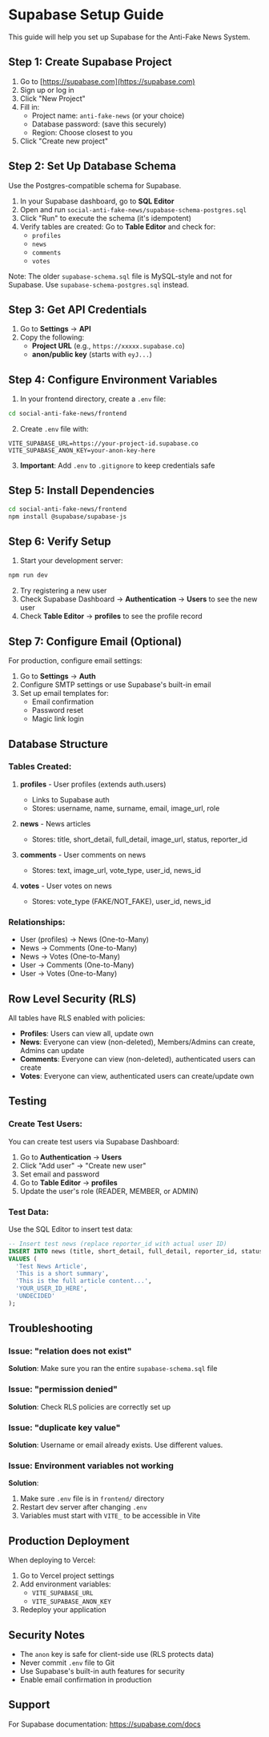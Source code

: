 # Supabase Setup Guide

This guide will help you set up Supabase for the Anti-Fake News System.

## Step 1: Create Supabase Project

1. Go to [https://supabase.com](https://supabase.com)
2. Sign up or log in
3. Click "New Project"
4. Fill in:
   - Project name: `anti-fake-news` (or your choice)
   - Database password: (save this securely)
   - Region: Choose closest to you
5. Click "Create new project"

## Step 2: Set Up Database Schema

Use the Postgres-compatible schema for Supabase.

1. In your Supabase dashboard, go to **SQL Editor**
2. Open and run `social-anti-fake-news/supabase-schema-postgres.sql`
3. Click "Run" to execute the schema (it's idempotent)
4. Verify tables are created: Go to **Table Editor** and check for:
   - `profiles`
   - `news`
   - `comments`
   - `votes`

Note: The older `supabase-schema.sql` file is MySQL-style and not for Supabase. Use `supabase-schema-postgres.sql` instead.

## Step 3: Get API Credentials

1. Go to **Settings** → **API**
2. Copy the following:
   - **Project URL** (e.g., `https://xxxxx.supabase.co`)
   - **anon/public key** (starts with `eyJ...`)

## Step 4: Configure Environment Variables

1. In your frontend directory, create a `.env` file:

```bash
cd social-anti-fake-news/frontend
```

2. Create `.env` file with:

```env
VITE_SUPABASE_URL=https://your-project-id.supabase.co
VITE_SUPABASE_ANON_KEY=your-anon-key-here
```

3. **Important**: Add `.env` to `.gitignore` to keep credentials safe

## Step 5: Install Dependencies

```bash
cd social-anti-fake-news/frontend
npm install @supabase/supabase-js
```

## Step 6: Verify Setup

1. Start your development server:
```bash
npm run dev
```

2. Try registering a new user
3. Check Supabase Dashboard → **Authentication** → **Users** to see the new user
4. Check **Table Editor** → **profiles** to see the profile record

## Step 7: Configure Email (Optional)

For production, configure email settings:
1. Go to **Settings** → **Auth**
2. Configure SMTP settings or use Supabase's built-in email
3. Set up email templates for:
   - Email confirmation
   - Password reset
   - Magic link login

## Database Structure

### Tables Created:

1. **profiles** - User profiles (extends auth.users)
   - Links to Supabase auth
   - Stores: username, name, surname, email, image_url, role

2. **news** - News articles
   - Stores: title, short_detail, full_detail, image_url, status, reporter_id

3. **comments** - User comments on news
   - Stores: text, image_url, vote_type, user_id, news_id

4. **votes** - User votes on news
   - Stores: vote_type (FAKE/NOT_FAKE), user_id, news_id

### Relationships:

- User (profiles) → News (One-to-Many)
- News → Comments (One-to-Many)
- News → Votes (One-to-Many)
- User → Comments (One-to-Many)
- User → Votes (One-to-Many)

## Row Level Security (RLS)

All tables have RLS enabled with policies:
- **Profiles**: Users can view all, update own
- **News**: Everyone can view (non-deleted), Members/Admins can create, Admins can update
- **Comments**: Everyone can view (non-deleted), authenticated users can create
- **Votes**: Everyone can view, authenticated users can create/update own

## Testing

### Create Test Users:

You can create test users via Supabase Dashboard:
1. Go to **Authentication** → **Users**
2. Click "Add user" → "Create new user"
3. Set email and password
4. Go to **Table Editor** → **profiles**
5. Update the user's role (READER, MEMBER, or ADMIN)

### Test Data:

Use the SQL Editor to insert test data:

```sql
-- Insert test news (replace reporter_id with actual user ID)
INSERT INTO news (title, short_detail, full_detail, reporter_id, status)
VALUES (
  'Test News Article',
  'This is a short summary',
  'This is the full article content...',
  'YOUR_USER_ID_HERE',
  'UNDECIDED'
);
```

## Troubleshooting

### Issue: "relation does not exist"
**Solution**: Make sure you ran the entire `supabase-schema.sql` file

### Issue: "permission denied"
**Solution**: Check RLS policies are correctly set up

### Issue: "duplicate key value"
**Solution**: Username or email already exists. Use different values.

### Issue: Environment variables not working
**Solution**: 
1. Make sure `.env` file is in `frontend/` directory
2. Restart dev server after changing `.env`
3. Variables must start with `VITE_` to be accessible in Vite

## Production Deployment

When deploying to Vercel:
1. Go to Vercel project settings
2. Add environment variables:
   - `VITE_SUPABASE_URL`
   - `VITE_SUPABASE_ANON_KEY`
3. Redeploy your application

## Security Notes

- The `anon` key is safe for client-side use (RLS protects data)
- Never commit `.env` file to Git
- Use Supabase's built-in auth features for security
- Enable email confirmation in production

## Support

For Supabase documentation: https://supabase.com/docs

